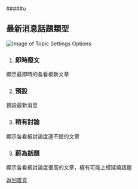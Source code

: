 #####o
## 最新消息話題類型

![Image of Topic Settings Options](../v1/images/new_topic_type.png) 

1. ### 即時廢文
顯示最即時的各看板新文章

2. ### 預設
預設最新消息

3. ### 稍有討論
顯示各看板討論度還不錯的文章

3. ### 蔚為話題
顯示各看板討論度很高的文章，極有可能上榜延燒話題  
  
[返回首頁](https://kimieno.github.io/ios.pitt) 